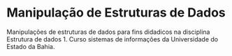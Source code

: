 # Manipulação de Estruturas de Dados

Manipulações de estruturas de dados para fins didadicos na disciplina Estrutura de dados 1.
Curso sistemas de informações da Universidade do Estado da Bahia.
